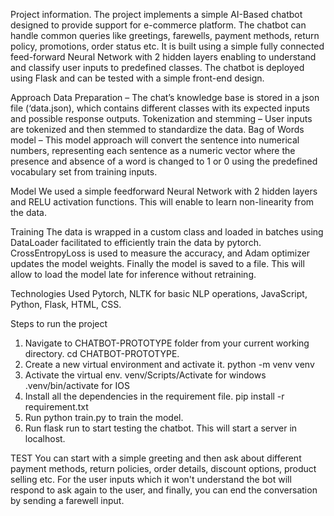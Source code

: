 Project information.
The project implements a simple AI-Based chatbot designed to provide support for e-commerce platform. The chatbot can handle common queries like greetings, farewells, payment methods, return policy, promotions, order status etc. It is built using a simple fully connected feed-forward Neural Network with 2 hidden layers enabling to understand and classify user inputs to predefined classes. The chatbot is deployed using Flask and can be tested with a simple front-end design.

Approach
Data Preparation – The chat’s knowledge base is stored in a json file (‘data.json), which contains different classes with its expected inputs and possible response outputs.
Tokenization and stemming – User inputs are tokenized and then stemmed to standardize the data.
Bag of Words model – This model approach will convert the sentence into numerical numbers, representing each sentence as a numeric vector where the presence and absence of a word is changed to 1 or 0 using the predefined vocabulary set from training inputs.

Model
We used a simple feedforward Neural Network with 2 hidden layers and RELU activation functions. This will enable to learn non-linearity from the data.

Training
The data is wrapped in a custom class and loaded in batches using DataLoader  facilitated to efficiently train the data by pytorch. CrossEntropyLoss is used to measure the accuracy, and Adam optimizer updates the model weights.
Finally the model is saved to a file. This will allow to load the model late for inference without retraining.

Technologies Used
Pytorch, NLTK for basic NLP operations, JavaScript, Python, Flask, HTML, CSS.

Steps to run the project
1.	Navigate to CHATBOT-PROTOTYPE folder from your current working directory. cd CHATBOT-PROTOTYPE.
2.	Create a new virtual environment and activate it. python -m venv venv
3.	Activate the virtual env. venv/Scripts/Activate for windows .venv/bin/activate for IOS
4.	Install all the dependencies in the requirement file. pip install -r requirement.txt
5.	Run python train.py to train the model.
6.	Run flask run to start testing the chatbot. This will start a server in localhost. 

TEST
You can start with a simple greeting and then ask about different payment methods, return policies, order details, discount options, product selling etc. For the user inputs which it won't understand the bot will respond to ask again to the user, and finally, you can end the conversation by sending a farewell input.
